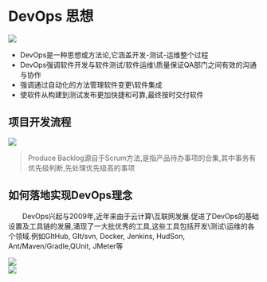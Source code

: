 # DevOps 思想

![](/images/2020-09-22-10-16-51.png)

+ DevOps是一种思想或方法论,它涵盖开发-测试-运维整个过程
+ DevOps强调软件开发与软件测试/软件运维\质量保证QA部门之间有效的沟通与协作
+ 强调通过自动化的方法管理软件变更\软件集成
+ 使软件从构建到测试发布更加快捷和可靠,最终按时交付软件

## 项目开发流程

![](/images/2020-09-22-10-23-02.png)

> Produce Backlog源自于Scrum方法,是指产品待办事项的合集,其中事务有优先级判断,先处理优先级高的事项

## 如何落地实现DevOps理念

&emsp;&emsp;DevOps兴起与2009年,近年来由于云计算\互联网发展.促进了DevOps的基础设置及工具链的发展,涌现了一大批优秀的工具,这些工具包括开发\测试\运维的各个领域.例如GItHub, GIt/svn, Docker, Jenkins, HudSon, Ant/Maven/Gradle,QUnit, JMeter等

![](/images/2020-09-22-10-58-19.png)<br>
![](/images/2020-09-22-11-34-20.png)

